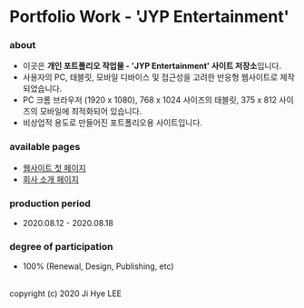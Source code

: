 # Portfolio Work - 'JYP Entertainment'

### about
- 이곳은 **개인 포트폴리오 작업물 - 'JYP Entertainment' 사이트 저장소**입니다.
- 사용자의 PC, 태블릿, 모바일 디바이스 및 접근성을 고려한 반응형 웹사이트로 제작되었습니다.
- PC 크롬 브라우저 (1920 x 1080), 768 x 1024 사이즈의 태블릿, 375 x 812 사이즈의 모바일에 최적화되어 있습니다.
- 비상업적 용도로 만들어진 포트폴리오용 사이트입니다.

### available pages
- [웹사이트 첫 페이지](https://absolutelyfullycapable.github.io/jyp)
- [회사 소개 페이지](https://absolutelyfullycapable.github.io/jyp/about.html)

### production period
- 2020.08.12 - 2020.08.18

### degree of participation
- 100% (Renewal, Design, Publishing, etc)

<br>
copyright (c) 2020 Ji Hye LEE
